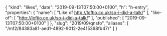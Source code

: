{
  "kind": "likes",
  "date": "2019-09-13T07:50:00+0100",
  "h": "h-entry",
  "properties": {
    "name": [
      "Like of http://loftio.co.uk/so-i-did-a-talk/"
    ],
    "like-of": [
      "http://loftio.co.uk/so-i-did-a-talk/"
    ],
    "published": [
      "2019-09-13T07:50:00+0100"
    ]
  },
  "slug": "2019/09/qnsfo",
  "aliases": [
    "/mf2/84383a81-aed1-4892-9012-2e415368fb47/"
  ]
}
